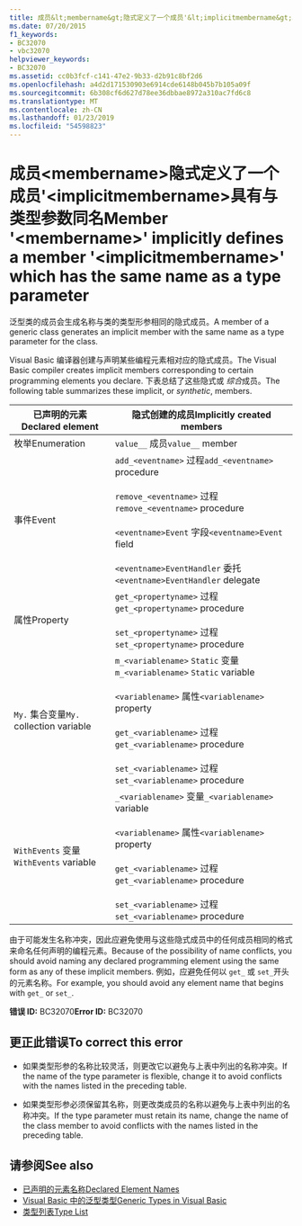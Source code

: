 ```yaml
---
title: 成员&lt;membername&gt;隐式定义了一个成员'&lt;implicitmembername&gt;具有与类型参数同名
ms.date: 07/20/2015
f1_keywords:
- BC32070
- vbc32070
helpviewer_keywords:
- BC32070
ms.assetid: cc0b3fcf-c141-47e2-9b33-d2b91c8bf2d6
ms.openlocfilehash: a4d2d171530903e6914cde6148b045b7b105a09f
ms.sourcegitcommit: 6b308cf6d627d78ee36dbbae8972a310ac7fd6c8
ms.translationtype: MT
ms.contentlocale: zh-CN
ms.lasthandoff: 01/23/2019
ms.locfileid: "54598823"
---
```

# <a name="member-ltmembernamegt-implicitly-defines-a-member-ltimplicitmembernamegt-which-has-the-same-name-as-a-type-parameter"></a><span data-ttu-id="84194-102">成员&lt;membername&gt;隐式定义了一个成员'&lt;implicitmembername&gt;具有与类型参数同名</span><span class="sxs-lookup"><span data-stu-id="84194-102">Member '&lt;membername&gt;' implicitly defines a member '&lt;implicitmembername&gt;' which has the same name as a type parameter</span></span>
<span data-ttu-id="84194-103">泛型类的成员会生成名称与类的类型形参相同的隐式成员。</span><span class="sxs-lookup"><span data-stu-id="84194-103">A member of a generic class generates an implicit member with the same name as a type parameter for the class.</span></span>  
  
 <span data-ttu-id="84194-104">Visual Basic 编译器创建与声明某些编程元素相对应的隐式成员。</span><span class="sxs-lookup"><span data-stu-id="84194-104">The Visual Basic compiler creates implicit members corresponding to certain programming elements you declare.</span></span> <span data-ttu-id="84194-105">下表总结了这些隐式或 *综合*成员。</span><span class="sxs-lookup"><span data-stu-id="84194-105">The following table summarizes these implicit, or *synthetic*, members.</span></span>  
  
|<span data-ttu-id="84194-106">已声明的元素</span><span class="sxs-lookup"><span data-stu-id="84194-106">Declared element</span></span>|<span data-ttu-id="84194-107">隐式创建的成员</span><span class="sxs-lookup"><span data-stu-id="84194-107">Implicitly created members</span></span>|  
|----------------------|--------------------------------|  
|<span data-ttu-id="84194-108">枚举</span><span class="sxs-lookup"><span data-stu-id="84194-108">Enumeration</span></span>|<span data-ttu-id="84194-109">`value__` 成员</span><span class="sxs-lookup"><span data-stu-id="84194-109">`value__` member</span></span>|  
|<span data-ttu-id="84194-110">事件</span><span class="sxs-lookup"><span data-stu-id="84194-110">Event</span></span>|<span data-ttu-id="84194-111">`add_<eventname>` 过程</span><span class="sxs-lookup"><span data-stu-id="84194-111">`add_<eventname>` procedure</span></span><br /><br /> <span data-ttu-id="84194-112">`remove_<eventname>` 过程</span><span class="sxs-lookup"><span data-stu-id="84194-112">`remove_<eventname>` procedure</span></span><br /><br /> <span data-ttu-id="84194-113">`<eventname>Event` 字段</span><span class="sxs-lookup"><span data-stu-id="84194-113">`<eventname>Event` field</span></span><br /><br /> <span data-ttu-id="84194-114">`<eventname>EventHandler` 委托</span><span class="sxs-lookup"><span data-stu-id="84194-114">`<eventname>EventHandler` delegate</span></span>|  
|<span data-ttu-id="84194-115">属性</span><span class="sxs-lookup"><span data-stu-id="84194-115">Property</span></span>|<span data-ttu-id="84194-116">`get_<propertyname>` 过程</span><span class="sxs-lookup"><span data-stu-id="84194-116">`get_<propertyname>` procedure</span></span><br /><br /> <span data-ttu-id="84194-117">`set_<propertyname>` 过程</span><span class="sxs-lookup"><span data-stu-id="84194-117">`set_<propertyname>` procedure</span></span>|  
|<span data-ttu-id="84194-118">`My.` 集合变量</span><span class="sxs-lookup"><span data-stu-id="84194-118">`My.` collection variable</span></span>|<span data-ttu-id="84194-119">`m_<variablename>` `Static` 变量</span><span class="sxs-lookup"><span data-stu-id="84194-119">`m_<variablename>` `Static` variable</span></span><br /><br /> <span data-ttu-id="84194-120">`<variablename>` 属性</span><span class="sxs-lookup"><span data-stu-id="84194-120">`<variablename>` property</span></span><br /><br /> <span data-ttu-id="84194-121">`get_<variablename>` 过程</span><span class="sxs-lookup"><span data-stu-id="84194-121">`get_<variablename>` procedure</span></span><br /><br /> <span data-ttu-id="84194-122">`set_<variablename>` 过程</span><span class="sxs-lookup"><span data-stu-id="84194-122">`set_<variablename>` procedure</span></span>|  
|<span data-ttu-id="84194-123">`WithEvents` 变量</span><span class="sxs-lookup"><span data-stu-id="84194-123">`WithEvents` variable</span></span>|<span data-ttu-id="84194-124">`_<variablename>` 变量</span><span class="sxs-lookup"><span data-stu-id="84194-124">`_<variablename>` variable</span></span><br /><br /> <span data-ttu-id="84194-125">`<variablename>` 属性</span><span class="sxs-lookup"><span data-stu-id="84194-125">`<variablename>` property</span></span><br /><br /> <span data-ttu-id="84194-126">`get_<variablename>` 过程</span><span class="sxs-lookup"><span data-stu-id="84194-126">`get_<variablename>` procedure</span></span><br /><br /> <span data-ttu-id="84194-127">`set_<variablename>` 过程</span><span class="sxs-lookup"><span data-stu-id="84194-127">`set_<variablename>` procedure</span></span>|  
  
 <span data-ttu-id="84194-128">由于可能发生名称冲突，因此应避免使用与这些隐式成员中的任何成员相同的格式来命名任何声明的编程元素。</span><span class="sxs-lookup"><span data-stu-id="84194-128">Because of the possibility of name conflicts, you should avoid naming any declared programming element using the same form as any of these implicit members.</span></span> <span data-ttu-id="84194-129">例如，应避免任何以 `get_` 或 `set_`开头的元素名称。</span><span class="sxs-lookup"><span data-stu-id="84194-129">For example, you should avoid any element name that begins with `get_` or `set_`.</span></span>  
  
 <span data-ttu-id="84194-130">**错误 ID:** BC32070</span><span class="sxs-lookup"><span data-stu-id="84194-130">**Error ID:** BC32070</span></span>  
  
## <a name="to-correct-this-error"></a><span data-ttu-id="84194-131">更正此错误</span><span class="sxs-lookup"><span data-stu-id="84194-131">To correct this error</span></span>  
  
-   <span data-ttu-id="84194-132">如果类型形参的名称比较灵活，则更改它以避免与上表中列出的名称冲突。</span><span class="sxs-lookup"><span data-stu-id="84194-132">If the name of the type parameter is flexible, change it to avoid conflicts with the names listed in the preceding table.</span></span>  
  
-   <span data-ttu-id="84194-133">如果类型形参必须保留其名称，则更改类成员的名称以避免与上表中列出的名称冲突。</span><span class="sxs-lookup"><span data-stu-id="84194-133">If the type parameter must retain its name, change the name of the class member to avoid conflicts with the names listed in the preceding table.</span></span>  
  
## <a name="see-also"></a><span data-ttu-id="84194-134">请参阅</span><span class="sxs-lookup"><span data-stu-id="84194-134">See also</span></span>
- [<span data-ttu-id="84194-135">已声明的元素名称</span><span class="sxs-lookup"><span data-stu-id="84194-135">Declared Element Names</span></span>](../../visual-basic/programming-guide/language-features/declared-elements/declared-element-names.md)
- [<span data-ttu-id="84194-136">Visual Basic 中的泛型类型</span><span class="sxs-lookup"><span data-stu-id="84194-136">Generic Types in Visual Basic</span></span>](../../visual-basic/programming-guide/language-features/data-types/generic-types.md)
- [<span data-ttu-id="84194-137">类型列表</span><span class="sxs-lookup"><span data-stu-id="84194-137">Type List</span></span>](../../visual-basic/language-reference/statements/type-list.md)
